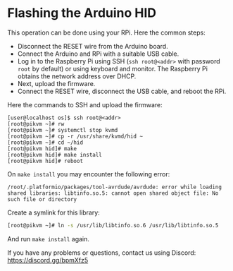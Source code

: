 # Flashing the Arduino HID
This operation can be done using your RPi. Here the common steps:

* Disconnect the RESET wire from the Arduino board.
* Connect the Arduino and RPi with a suitable USB cable.
* Log in to the Raspberry Pi using SSH (`ssh root@<addr>` with password `root` by default) or using keyboard and monitor. The Raspberry Pi obtains the network address over DHCP.
* Next, upload the firmware.
* Connect the RESET wire, disconnect the USB cable, and reboot the RPi.

Here the commands to SSH and upload the firmware:

```shell
[user@localhost os]$ ssh root@<addr>
[root@pikvm ~]# rw
[root@pikvm ~]# systemctl stop kvmd
[root@pikvm ~]# cp -r /usr/share/kvmd/hid ~
[root@pikvm ~]# cd ~/hid
[root@pikvm hid]# make
[root@pikvm hid]# make install
[root@pikvm hid]# reboot
```

On `make install` you may encounter the following error:
```
/root/.platformio/packages/tool-avrdude/avrdude: error while loading shared libraries: libtinfo.so.5: cannot open shared object file: No such file or directory
```
Create a symlink for this library:
```bash
[root@pikvm ~]# ln -s /usr/lib/libtinfo.so.6 /usr/lib/libtinfo.so.5
```
And run `make install` again.

If you have any problems or questions, contact us using Discord: https://discord.gg/bpmXfz5
